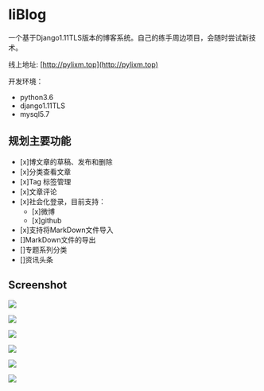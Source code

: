 # liBlog

一个基于Django1.11TLS版本的博客系统。自己的练手周边项目，会随时尝试新技术。

线上地址: [http://pylixm.top](http://pylixm.top)

开发环境：
- python3.6
- django1.11TLS
- mysql5.7

## 规划主要功能

- [x]博文章的草稿、发布和删除
- [x]分类查看文章
- [x]Tag 标签管理
- [x]文章评论
- [x]社会化登录，目前支持：
    - [x]微博
    - [x]github
- [x]支持将MarkDown文件导入
- []MarkDown文件的导出
- []专题系列分类
- []资讯头条

## Screenshot

![](https://ws1.sinaimg.cn/large/8697aaedly1frvf1hnswij21v214a7gw.jpg)

![](https://ws1.sinaimg.cn/large/8697aaedly1frvf1iezpyj21zk13614p.jpg)

![](https://ws1.sinaimg.cn/large/8697aaedly1frvf1ggp6jj220w120wij.jpg)

![](https://ws1.sinaimg.cn/large/8697aaedly1frvffkm1srj21ww0y07cw.jpg)

![](https://ws1.sinaimg.cn/large/8697aaedly1frvffjyhzdj21xq0zidq9.jpg)

![](https://ws1.sinaimg.cn/large/8697aaedly1frvffj1m04j21y214wajb.jpg)

